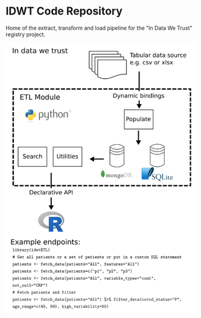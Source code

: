# IDWT Code Repository

Home of the extract, transform and load pipeline for the "In Data We Trust" registry project.

![ERD](https://github.com/burtonrj/IDWT/blob/master/IDWT_ETL.png)
